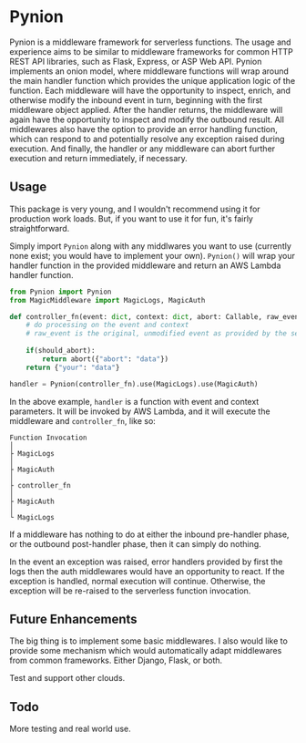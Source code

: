 # Pynion

Pynion is a middleware framework for serverless functions. The usage and experience aims to be similar to middleware frameworks for common HTTP REST API libraries, such as Flask, Express, or ASP Web API. Pynion implements an onion model, where middleware functions will wrap around the main handler function which provides the unique application logic of the function. Each middleware will have the opportunity to inspect, enrich, and otherwise modify the inbound event in turn, beginning with the first middleware object applied. After the handler returns, the middleware will again have the opportunity to inspect and modify the outbound result. All middlewares also have the option to provide an error handling function, which can respond to and potentially resolve any exception raised during execution. And finally, the handler or any middleware can abort further execution and return immediately, if necessary.

## Usage

This package is very young, and I wouldn't recommend using it for production work loads. But, if you want to use it for fun, it's fairly straightforward.

Simply import `Pynion` along with any middlwares you want to use (currently none exist; you would have to implement your own). `Pynion()` will wrap your handler function in the provided middleware and return an AWS Lambda handler function.

```python
from Pynion import Pynion
from MagicMiddleware import MagicLogs, MagicAuth

def controller_fn(event: dict, context: dict, abort: Callable, raw_event: dict):
    # do processing on the event and context
    # raw_event is the original, unmodified event as provided by the serverless function invocation
    
    if(should_abort):
        return abort({"abort": "data"})
    return {"your": "data"}

handler = Pynion(controller_fn).use(MagicLogs).use(MagicAuth)
```

In the above example, `handler` is a function with event and context parameters. It will be invoked by AWS Lambda, and it will execute the middleware and `controller_fn`, like so:
```
Function Invocation
│
├ MagicLogs
│
├ MagicAuth
│
├ controller_fn
│
├ MagicAuth
│
└ MagicLogs
```

If a middleware has nothing to do at either the inbound pre-handler phase, or the outbound post-handler phase, then it can simply do nothing.

In the event an exception was raised, error handlers provided by first the logs then the auth middlewares would have an opportunity to react. If the exception is handled, normal execution will continue. Otherwise, the exception will be re-raised to the serverless function invocation.

## Future Enhancements

The big thing is to implement some basic middlewares. I also would like to provide some mechanism which would automatically adapt middlewares from common frameworks. Either Django, Flask, or both.

Test and support other clouds.

## Todo

More testing and real world use.
